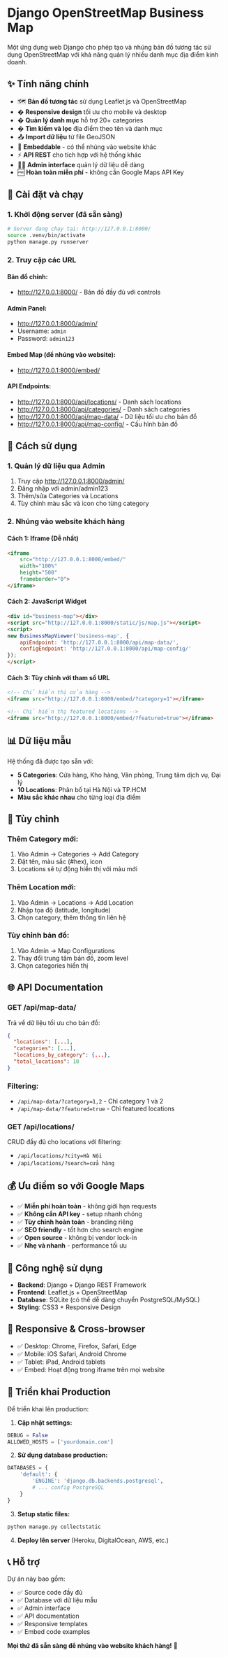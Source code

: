 # Django OpenStreetMap Business Map

Một ứng dụng web Django cho phép tạo và nhúng bản đồ tương tác sử dụng OpenStreetMap với khả năng quản lý nhiều danh mục địa điểm kinh doanh.

## ✨ Tính năng chính

- 🗺️ **Bản đồ tương tác** sử dụng Leaflet.js và OpenStreetMap
- � **Responsive design** tối ưu cho mobile và desktop  
- �️ **Quản lý danh mục** hỗ trợ 20+ categories
- � **Tìm kiếm và lọc** địa điểm theo tên và danh mục
- 📤 **Import dữ liệu** từ file GeoJSON
- 🎯 **Embeddable** - có thể nhúng vào website khác
- ⚡ **API REST** cho tích hợp với hệ thống khác
- 👨‍💼 **Admin interface** quản lý dữ liệu dễ dàng
- 🆓 **Hoàn toàn miễn phí** - không cần Google Maps API Key

## 🚀 Cài đặt và chạy

### 1. Khởi động server (đã sẵn sàng)
```bash
# Server đang chạy tại: http://127.0.0.1:8000/
source .venv/bin/activate
python manage.py runserver
```

### 2. Truy cập các URL

#### **Bản đồ chính:**
- http://127.0.0.1:8000/ - Bản đồ đầy đủ với controls

#### **Admin Panel:**
- http://127.0.0.1:8000/admin/
- Username: `admin`
- Password: `admin123`

#### **Embed Map (để nhúng vào website):**
- http://127.0.0.1:8000/embed/

#### **API Endpoints:**
- http://127.0.0.1:8000/api/locations/ - Danh sách locations
- http://127.0.0.1:8000/api/categories/ - Danh sách categories
- http://127.0.0.1:8000/api/map-data/ - Dữ liệu tối ưu cho bản đồ
- http://127.0.0.1:8000/api/map-config/ - Cấu hình bản đồ

## 🎯 Cách sử dụng

### 1. Quản lý dữ liệu qua Admin
1. Truy cập http://127.0.0.1:8000/admin/
2. Đăng nhập với admin/admin123
3. Thêm/sửa Categories và Locations
4. Tùy chỉnh màu sắc và icon cho từng category

### 2. Nhúng vào website khách hàng

#### **Cách 1: Iframe (Dễ nhất)**
```html
<iframe 
    src="http://127.0.0.1:8000/embed/" 
    width="100%" 
    height="500"
    frameborder="0">
</iframe>
```

#### **Cách 2: JavaScript Widget**
```html
<div id="business-map"></div>
<script src="http://127.0.0.1:8000/static/js/map.js"></script>
<script>
new BusinessMapViewer('business-map', {
    apiEndpoint: 'http://127.0.0.1:8000/api/map-data/',
    configEndpoint: 'http://127.0.0.1:8000/api/map-config/'
});
</script>
```

#### **Cách 3: Tùy chỉnh với tham số URL**
```html
<!-- Chỉ hiển thị cửa hàng -->
<iframe src="http://127.0.0.1:8000/embed/?category=1"></iframe>

<!-- Chỉ hiển thị featured locations -->
<iframe src="http://127.0.0.1:8000/embed/?featured=true"></iframe>
```

## 📊 Dữ liệu mẫu

Hệ thống đã được tạo sẵn với:
- **5 Categories**: Cửa hàng, Kho hàng, Văn phòng, Trung tâm dịch vụ, Đại lý
- **10 Locations**: Phân bố tại Hà Nội và TP.HCM
- **Màu sắc khác nhau** cho từng loại địa điểm

## 🔧 Tùy chỉnh

### Thêm Category mới:
1. Vào Admin → Categories → Add Category
2. Đặt tên, màu sắc (#hex), icon
3. Locations sẽ tự động hiển thị với màu mới

### Thêm Location mới:
1. Vào Admin → Locations → Add Location
2. Nhập tọa độ (latitude, longitude)
3. Chọn category, thêm thông tin liên hệ

### Tùy chỉnh bản đồ:
1. Vào Admin → Map Configurations
2. Thay đổi trung tâm bản đồ, zoom level
3. Chọn categories hiển thị

## 🌐 API Documentation

### GET /api/map-data/
Trả về dữ liệu tối ưu cho bản đồ:
```json
{
  "locations": [...],
  "categories": [...],
  "locations_by_category": {...},
  "total_locations": 10
}
```

### Filtering:
- `/api/map-data/?category=1,2` - Chỉ category 1 và 2
- `/api/map-data/?featured=true` - Chỉ featured locations

### GET /api/locations/
CRUD đầy đủ cho locations với filtering:
- `/api/locations/?city=Hà Nội`
- `/api/locations/?search=cửa hàng`

## 💰 Ưu điểm so với Google Maps

- ✅ **Miễn phí hoàn toàn** - không giới hạn requests
- ✅ **Không cần API key** - setup nhanh chóng  
- ✅ **Tùy chỉnh hoàn toàn** - branding riêng
- ✅ **SEO friendly** - tốt hơn cho search engine
- ✅ **Open source** - không bị vendor lock-in
- ✅ **Nhẹ và nhanh** - performance tối ưu

## 🔧 Công nghệ sử dụng

- **Backend**: Django + Django REST Framework
- **Frontend**: Leaflet.js + OpenStreetMap
- **Database**: SQLite (có thể dễ dàng chuyển PostgreSQL/MySQL)
- **Styling**: CSS3 + Responsive Design

## 📱 Responsive & Cross-browser

- ✅ Desktop: Chrome, Firefox, Safari, Edge
- ✅ Mobile: iOS Safari, Android Chrome
- ✅ Tablet: iPad, Android tablets
- ✅ Embed: Hoạt động trong iframe trên mọi website

## 🚀 Triển khai Production

Để triển khai lên production:

1. **Cập nhật settings:**
```python
DEBUG = False
ALLOWED_HOSTS = ['yourdomain.com']
```

2. **Sử dụng database production:**
```python
DATABASES = {
    'default': {
        'ENGINE': 'django.db.backends.postgresql',
        # ... config PostgreSQL
    }
}
```

3. **Setup static files:**
```bash
python manage.py collectstatic
```

4. **Deploy lên server** (Heroku, DigitalOcean, AWS, etc.)

## 📞 Hỗ trợ

Dự án này bao gồm:
- ✅ Source code đầy đủ
- ✅ Database với dữ liệu mẫu
- ✅ Admin interface
- ✅ API documentation
- ✅ Responsive templates
- ✅ Embed code examples

**Mọi thứ đã sẵn sàng để nhúng vào website khách hàng!** 🎉